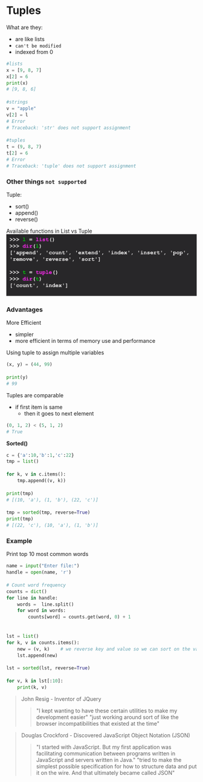 # Tuples
What are they:
- are like lists
- `can't be modified`
- indexed from 0

```python
#lists
x = [9, 8, 7]
x[2] = 6
print(x)
# [9, 8, 6]

#strings
v = "apple"
v[2] = l
# Error
# Traceback: 'str' does not support assignment

#tuples
t = (9, 8, 7)
t[2] = 6
# Error
# Traceback: 'tuple' does not support assignment
```

### Other things `not supported`
Tuple:
- sort()
- append()
- reverse()

Available functions in List vs Tuple
![Available Functions](./assets/tuple-limitation.png)


### Advantages
More Efficient
- simpler
- more efficient in terms of memory use and performance

Using tuple to assign multiple variables
```python
(x, y) = (44, 99)

print(y)
# 99
```

Tuples are comparable
- if first item is same
    - then it goes to next element
```python
(0, 1, 2) < (5, 1, 2)
# True
```

**Sorted()**
```python
c = {'a':10,'b':1,'c':22}
tmp = list()

for k, v in c.items():
    tmp.append((v, k))

print(tmp)
# [(10, 'a'), (1, 'b'), (22, 'c')]

tmp = sorted(tmp, reverse=True)
print(tmp)
# [(22, 'c'), (10, 'a'), (1, 'b')]
```


### Example
Print top 10 most common words
```python
name = input("Enter file:")
handle = open(name, 'r')

# Count word frequency
counts = dict()
for line in handle:
    words =  line.split()
    for word in words:
        counts[word] = counts.get(word, 0) + 1


lst = list()
for k, v in counts.items():
    new = (v, k)    # we reverse key and value so we can sort on the value
    lst.append(new)

lst = sorted(lst, reverse=True)

for v, k in lst[:10]:
    print(k, v)

```

> John Resig - Inventor of JQuery
>> "I kept wanting to have these certain utilities to make my development easier"
>> "just working around sort of like the browser incompatibilities that existed at the time"


> Douglas Crockford - Discovered JavaScript Object Notation (JSON)
>> "I started with JavaScript. But my first application was facilitating communication between programs written in JavaScript and servers written in Java."
>> "tried to make the simplest possible specification for how to structure data and put it on the wire. And that ultimately became called JSON"